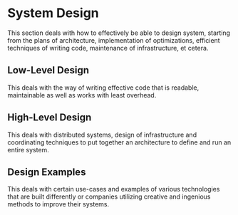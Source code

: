 # System Design

This section deals with how to effectively be able to design system, starting from the plans of architecture, implementation of optimizations, efficient techniques of writing code, maintenance of infrastructure, et cetera.


## Low-Level Design

This deals with the way of writing effective code that is readable, maintainable as well as works with least overhead.


## High-Level Design

This deals with distributed systems, design of infrastructure and coordinating techniques to put together an architecture to define and run an entire system.


## Design Examples

This deals with certain use-cases and examples of various technologies that are built differently or companies utilizing creative and ingenious methods to improve their systems.